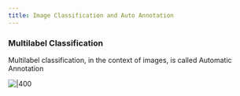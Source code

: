 ```yaml
---
title: Image Classification and Auto Annotation
---
```


### Multilabel Classification

Multilabel classification, in the context of images, is called Automatic Annotation

![|400](https://remnote-user-data.s3.amazonaws.com/D95GgAyKMmpCT5iDpP6sG1QjOF8oH16OOMwv3TFPPrP7rULm5zkLcg81_zBs8PpbsGsWYU3YKmOLZKMlA0i6cD6HfKvpwFVQ17tbivbxZ6Fky-c-C7cItMSGqkH7hzg_.png) 